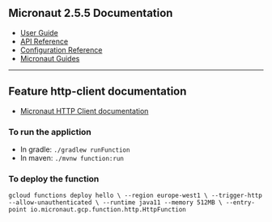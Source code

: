 ## Micronaut 2.5.5 Documentation

- [User Guide](https://docs.micronaut.io/2.5.5/guide/index.html)
- [API Reference](https://docs.micronaut.io/2.5.5/api/index.html)
- [Configuration Reference](https://docs.micronaut.io/2.5.5/guide/configurationreference.html)
- [Micronaut Guides](https://guides.micronaut.io/index.html)
---

## Feature http-client documentation

- [Micronaut HTTP Client documentation](https://docs.micronaut.io/latest/guide/index.html#httpClient)

### To run the appliction
* In gradle: `./gradlew runFunction`
* In maven: `./mvnw function:run`

### To deploy the function
`gcloud functions deploy hello \
--region europe-west1 \
--trigger-http --allow-unauthenticated \
--runtime java11 --memory 512MB \
--entry-point io.micronaut.gcp.function.http.HttpFunction`